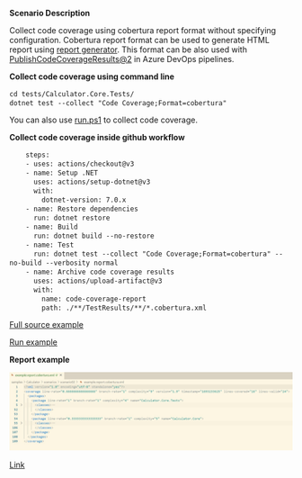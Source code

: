 **Scenario Description**

Collect code coverage using cobertura report format without specifying configuration. Cobertura report format can be used to generate HTML report using [report generator](https://github.com/danielpalme/ReportGenerator). This format can be also used with [PublishCodeCoverageResults@2](https://learn.microsoft.com/en-us/azure/devops/pipelines/tasks/reference/publish-code-coverage-results-v2?view=azure-pipelines) in Azure DevOps pipelines.

**Collect code coverage using command line**

```shell
cd tests/Calculator.Core.Tests/
dotnet test --collect "Code Coverage;Format=cobertura"
```

You can also use [run.ps1](run.ps1) to collect code coverage.

**Collect code coverage inside github workflow**

```shell
    steps:
    - uses: actions/checkout@v3
    - name: Setup .NET
      uses: actions/setup-dotnet@v3
      with:
        dotnet-version: 7.0.x
    - name: Restore dependencies
      run: dotnet restore
    - name: Build
      run: dotnet build --no-restore
    - name: Test
      run: dotnet test --collect "Code Coverage;Format=cobertura" --no-build --verbosity normal
    - name: Archive code coverage results
      uses: actions/upload-artifact@v3
      with:
        name: code-coverage-report
        path: ./**/TestResults/**/*.cobertura.xml
```

[Full source example](../../../../.github/workflows/Calculator_Scenario02.yml)

[Run example](../../../../../../actions/workflows/Calculator_Scenario02.yml)

**Report example**

![alt text](example.report.jpg "Example report")

[Link](example.report.cobertura.xml)